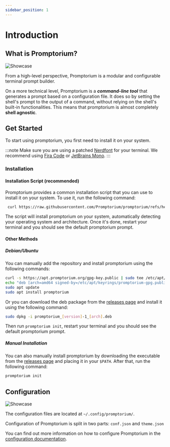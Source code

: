 ```yaml
---
sidebar_position: 1
---
```


# Introduction


## What is Promptorium?

![Showcase](../static/assets/screenshot-1.png)

From a high-level perspective, Promptorium is a modular and configurable terminal prompt builder.

On a more technical level, Promptorium is a ***command-line tool*** that generates a prompt based on a configuration file.
It does so by setting the shell's prompt to the output of a command, without relying on the shell's built-in functionalities. 
This means that promptorium is almost completely **shell agnostic**.

## Get Started
To start using promptorium, you first need to install it on your system.

:::note 
Make sure you are using a patched [Nerdfont](https://www.nerdfonts.com/) for your terminal. We recommend using [Fira Code](https://github.com/tonsky/FiraCode) or [JetBrains Mono](https://www.jetbrains.com/lp/mono/).
:::

### Installation 

#### Installation Script (recommended)
Promptorium provides a common installation script that you can use to install it on your system. To use it, run the following command:

```bash
 curl https://raw.githubusercontent.com/Promptorium/promptorium/refs/heads/main/install.bash | bash
```

The script will install promptorium on your system, automatically detecting your operating system and architecture. Once it's done, restart your terminal and you should see the default promptorium prompt.

#### Other Methods

##### Debian/Ubuntu

You can manually add the repository and install promptorium using the following commands:

```bash
curl -s https://apt.promptorium.org/gpg-key.public | sudo tee /etc/apt/keyrings/promptorium-gpg.public
echo "deb [arch=amd64 signed-by=/etc/apt/keyrings/promptorium-gpg.public] https://apt.promptorium.org/ unstable main" | sudo tee /etc/apt/sources.list.d/promptorium.list
sudo apt update
sudo apt install promptorium
```

Or you can download the deb package from the [releases page](https://github.com/Promptorium/promptorium/releases) and install it using the following command:

```bash
sudo dpkg -i promptorium_[version]-1_[arch].deb
```
Then run `promptorium init`, restart your terminal and you should see the default promptorium prompt.


##### Manual Installation

You can also manually install promptorium by downloading the executable from the [releases page](https://github.com/Promptorium/promptorium/releases) and placing it in your `$PATH`.
After that, run the following command:

```bash
promptorium init
```

## Configuration

![Showcase](../static/assets/screenshot-5.png)

The configuration files are located at `~/.config/promptorium/`.

Configuration of Promptorium is split in two parts: `conf.json` and `theme.json`

You can find out more information on how to configure Promptorium in the [configuration documentation](https://www.promptorium.org/docs/configuration/).